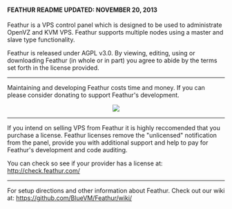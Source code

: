 #### FEATHUR README UPDATED: NOVEMBER 20, 2013

Feathur is a VPS control panel which is
designed to be used to administrate OpenVZ
and KVM VPS. Feathur supports multiple nodes
using a master and slave type functionality.

Feathur is released under AGPL v3.0. By 
viewing, editing, using or downloading Feathur
(in whole or in part) you agree to abide by
the terms set forth in the license provided.

---------------------------------------

Maintaining and developing Feathur costs time and money. If you can please consider donating to support Feathur's development.

<div align="center"><a href-"https://www.paypal.com/cgi-bin/webscr?cmd=_s-xclick&hosted_button_id=U5NNKRY7X2JQW" target="_blank"><img src="https://www.paypalobjects.com/en_US/i/btn/btn_donateCC_LG.gif"></a></div>



---------------------------------------

If you intend on selling VPS from Feathur it is highly reccomended that you purchase a license. Feathur licenses remove the "unlicensed" notification from the panel, provide you with additional support and help to pay for Feathur's development and code auditing. 

You can check so see if your provider has a license at: http://check.feathur.com/

---------------------------------------

For setup directions and other information about
Feathur. Check out our wiki at:
https://github.com/BlueVM/Feathur/wiki/
